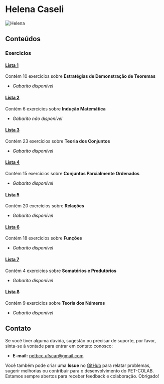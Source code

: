 # Helena Caseli

![Helena](https://img.shields.io/badge/Helena_Caseli-%2300599C.svg?style=for-the-badge&logo=GoogleScholar&logoColor=white)

## Conteúdos

### Exercicios

#### [Lista 1](/materias/MD/Helena/exercicios/lista1.md)
  
Contém 10 exercícios sobre **Estratégias de Demonstração de Teoremas**

- *Gabarito disponível*

#### [Lista 2](/materias/MD/Helena/exercicios/lista2.md)
  
Contém 6 exercícios sobre **Indução Matemática**

- *Gabarito não disponível*

#### [Lista 3](/materias/MD/Helena/exercicios/lista3.md)
  
Contém 23 exercícios sobre **Teoria dos Conjuntos**

- *Gabarito disponível*

#### [Lista 4](/materias/MD/Helena/exercicios/lista4.md)
  
Contém 15 exercícios sobre **Conjuntos Parcialmente Ordenados**

- *Gabarito disponível*
  
#### [Lista 5](/materias/MD/Helena/exercicios/lista5.md)
  
Contém 20 exercícios sobre **Relações**

- *Gabarito disponível*

#### [Lista 6](/materias/MD/Helena/exercicios/lista6.md)
  
Contém 18 exercícios sobre **Funções**

- *Gabarito disponível*

#### [Lista 7](/materias/MD/Helena/exercicios/lista7.md)
  
Contém 4 exercícios sobre **Somatórios e Produtórios**

- *Gabarito disponível*

#### [Lista 8](/materias/MD/Helena/exercicios/lista8.md)
  
Contém 9 exercícios sobre **Teoria dos Números**

- *Gabarito disponível*


## Contato

Se você tiver alguma dúvida, sugestão ou precisar de suporte, por favor, sinta-se à vontade para entrar em contato conosco:

- **E-mail:** petbcc.ufscar@gmail.com

Você também pode criar uma **Issue** no [GitHub](https://github.com/petbccufscar/pet-colab/issues) para relatar problemas, sugerir melhorias ou contribuir para o desenvolvimento do PET-COLAB. Estamos sempre abertos para receber feedback e colaboração. Obrigado!